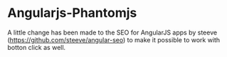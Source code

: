# Angularjs-Phantomjs
A little change has been made to the SEO for AngularJS apps by steeve (https://github.com/steeve/angular-seo) to make it possible to work with botton click as well.
